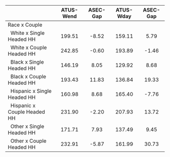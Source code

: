 
|                      |    ATUS-Wend |     ASEC-Gap |    ATUS-Wday |     ASEC-Gap |
| -------------------- | :----------: | :----------: | :----------: | :----------: |
| Race x Couple        |              |              |              |              |
| &nbsp;&nbsp;White x Single Headed HH |       199.51 |        -8.52 |       159.11 |         5.79 |
| &nbsp;&nbsp;White x Couple Headed HH |       242.85 |        -0.60 |       193.89 |        -1.46 |
| &nbsp;&nbsp;Black x Single Headed HH |       146.19 |         8.05 |       129.92 |         8.68 |
| &nbsp;&nbsp;Black x Couple Headed HH |       193.43 |        11.83 |       136.84 |        19.33 |
| &nbsp;&nbsp;Hispanic x Single Headed HH |       160.98 |         8.68 |       165.40 |        -7.76 |
| &nbsp;&nbsp;Hispanic x Couple Headed HH |       231.90 |        -2.20 |       207.93 |        13.72 |
| &nbsp;&nbsp;Other x Single Headed HH |       171.71 |         7.93 |       137.49 |         9.45 |
| &nbsp;&nbsp;Other x Couple Headed HH |       232.91 |        -5.87 |       161.99 |        30.73 |

